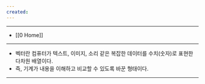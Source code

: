 ```yaml
---
created:
---
```


---
- [[0 Home]]
---

- 벡터란 컴퓨터가 텍스트, 이미지, 소리 같은 복잡한 데이터를 수치(숫자)로 표현한 다차원 배열이다.
- 즉, 기계가 내용을 이해하고 비교할 수 있도록 바꾼 형태이다.

---